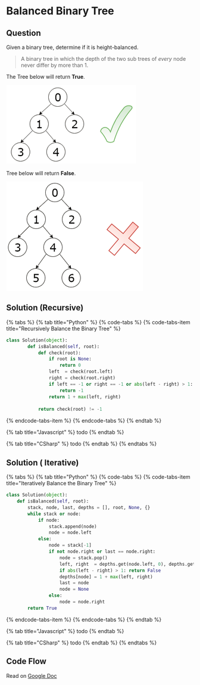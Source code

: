 # Balanced Binary Tree

## Question

Given a binary tree, determine if it is height-balanced.

> A binary tree in which the depth of the two sub trees of _every_ node never differ by more than 1.

The Tree below will return **True**.

![](../.gitbook/assets/1.png)

Tree below will return **False**.

![](../.gitbook/assets/2.png)

## Solution \(Recursive\)

{% tabs %}
{% tab title="Python" %}
{% code-tabs %}
{% code-tabs-item title="Recursively Balance the Binary Tree" %}
```python
class Solution(object):
        def isBalanced(self, root):
            def check(root):
                if root is None:
                    return 0
                left  = check(root.left)
                right = check(root.right)
                if left == -1 or right == -1 or abs(left - right) > 1:
                    return -1
                return 1 + max(left, right)

            return check(root) != -1
```
{% endcode-tabs-item %}
{% endcode-tabs %}
{% endtab %}

{% tab title="Javascript" %}
todo
{% endtab %}

{% tab title="CSharp" %}
todo
{% endtab %}
{% endtabs %}

## Solution \( Iterative\)

{% tabs %}
{% tab title="Python" %}
{% code-tabs %}
{% code-tabs-item title="Iteratively Balance the Binary Tree" %}
```python
class Solution(object):
    def isBalanced(self, root):
        stack, node, last, depths = [], root, None, {}
        while stack or node:
            if node:
                stack.append(node)
                node = node.left
            else:
                node = stack[-1]
                if not node.right or last == node.right:
                    node = stack.pop()
                    left, right  = depths.get(node.left, 0), depths.get(node.right, 0)
                    if abs(left - right) > 1: return False
                    depths[node] = 1 + max(left, right)
                    last = node
                    node = None
                else:
                    node = node.right
        return True


```
{% endcode-tabs-item %}
{% endcode-tabs %}
{% endtab %}

{% tab title="Javascript" %}
todo
{% endtab %}

{% tab title="CSharp" %}
todo
{% endtab %}
{% endtabs %}

## Code Flow

Read on [Google Doc](https://docs.google.com/document/d/1ciAyYImc5Q-TI3eTRBtYL6--DPFBW7LqH6ugc5y9NWs/edit?usp=sharing)

